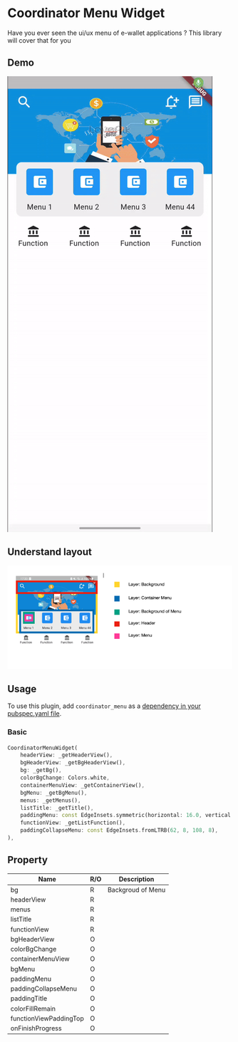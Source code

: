 # Coordinator Menu Widget
Have you ever seen the ui/ux menu of e-wallet applications ? This library will cover that for you
## Demo

![demo](gif/vidma_recorder_17012024_163430-ezgif.com-video-to-gif-converter.gif)

## Understand layout

![layout](gif/Screenshot_layer.png)

## Usage
To use this plugin, add `coordinator_menu` as a [dependency in your pubspec.yaml file](https://flutter.dev/docs/development/platform-integration/platform-channels).

### Basic

```dart
CoordinatorMenuWidget(
    headerView: _getHeaderView(),
    bgHeaderView: _getBgHeaderView(),
    bg: _getBg(),
    colorBgChange: Colors.white,
    containerMenuView: _getContainerView(),
    bgMenu: _getBgMenu(),
    menus: _getMenus(),
    listTitle: _getTitle(),
    paddingMenu: const EdgeInsets.symmetric(horizontal: 16.0, vertical: 12.0),
    functionView: _getListFunction(),
    paddingCollapseMenu: const EdgeInsets.fromLTRB(62, 8, 108, 8),
),
```

## Property

| Name | R/O | Description |
| ------ | ------ | ------|
| bg | R | Backgroud of Menu |
| headerView | R | |
| menus | R | |
| listTitle | R | |
| functionView | R | |
| bgHeaderView | O | |
| colorBgChange | O | |
| containerMenuView | O | |
| bgMenu | O | |
| paddingMenu | O | |
| paddingCollapseMenu | O | |
| paddingTitle | O | |
| colorFillRemain | O | |
| functionViewPaddingTop | O | |
| onFinishProgress | O | |
